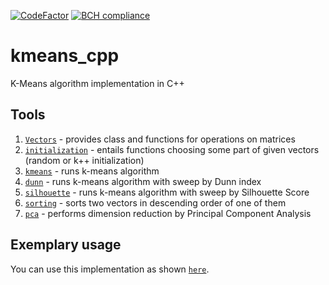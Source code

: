 [![CodeFactor](https://www.codefactor.io/repository/github/amrukwa/kmeans_cpp/badge)](https://www.codefactor.io/repository/github/amrukwa/kmeans_cpp)
[![BCH compliance](https://bettercodehub.com/edge/badge/amrukwa/kmeans_cpp?branch=master)](https://bettercodehub.com/)

# kmeans_cpp
K-Means algorithm implementation in C++

## Tools
1) [`Vectors`](https://github.com/amrukwa/kmeans_cpp/blob/master/km/Vectors.h) - provides class and functions for operations on matrices
2) [`initialization`](https://github.com/amrukwa/kmeans_cpp/blob/master/km/initialization.h) - entails functions choosing some part of given vectors (random or k++ initialization)
3) [`kmeans`](https://github.com/amrukwa/kmeans_cpp/blob/Vectors-documentation/km/kmeans.h) - runs k-means algorithm
4) [`dunn`](https://github.com/amrukwa/kmeans_cpp/blob/Vectors-documentation/km/dunn.h) - runs k-means algorithm with sweep by Dunn index
5) [`silhouette`](https://github.com/amrukwa/kmeans_cpp/blob/Vectors-documentation/km/silhouette.h) - runs k-means algorithm with sweep by Silhouette Score
6) [`sorting`](https://github.com/amrukwa/kmeans_cpp/blob/Vectors-documentation/km/sorting.h) - sorts two vectors in descending order of one of them
7) [`pca`](https://github.com/amrukwa/kmeans_cpp/blob/Vectors-documentation/km/pca.h) - performs dimension reduction by Principal Component Analysis

## Exemplary usage
You can use this implementation as shown [`here`](https://github.com/amrukwa/kmeans_cpp/blob/Vectors-documentation/km/Example.cpp). 
